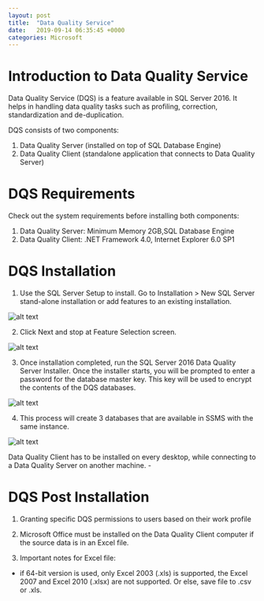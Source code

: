 ```yaml
---
layout: post
title:  "Data Quality Service"
date:   2019-09-14 06:35:45 +0000
categories: Microsoft
---
```


# Introduction to Data Quality Service

Data Quality Service (DQS) is a feature available in SQL Server 2016. It helps in handling data quality tasks such as profiling, correction, standardization and de-duplication. 

DQS consists of two components:
1. Data Quality Server (installed on top of SQL Database Engine)
2. Data Quality Client (standalone application that connects to Data Quality Server)

# DQS Requirements

Check out the  system requirements before installing both components: 
1. Data Quality Server: Minimum Memory 2GB,SQL Database Engine
2. Data Quality Client: .NET Framework 4.0, Internet Explorer 6.0 SP1

# DQS Installation

1. Use the SQL Server Setup to install.  Go to Installation >  New SQL Server stand-alone installation or add features to an existing installation. 

![alt text](C:\Users\syuhaida.ariffin\Desktop\blog\ok1)

2. Click Next and stop at Feature Selection screen. 

![alt text](C:\Users\syuhaida.ariffin\Desktop\blog\hjhj)

3. Once installation completed, run the SQL Server 2016 Data Quality Server Installer. Once the installer starts, you will be prompted to enter a password for the database master key. This key will be used to encrypt the contents of the DQS databases. 

![alt text](C:\Users\syuhaida.ariffin\Desktop\blog\ffff)

4. This process will create 3 databases that are available in SSMS with the same instance. 

![alt text](C:\Users\syuhaida.ariffin\Desktop\blog\asab)


Data Quality Client has to be installed on every desktop, while connecting to a Data Quality Server on another machine. 
    - 
# DQS Post Installation

1. Granting specific DQS permissions to users based on their work profile 

2. Microsoft Office must be installed on the Data Quality Client computer if the source data is in an Excel file. 

3. Important notes for Excel file:
 - if 64-bit version is used, only Excel 2003 (.xls) is supported, the Excel 2007 and Excel 2010 (.xlsx) are not supported. Or else, save file to .csv or .xls. 
